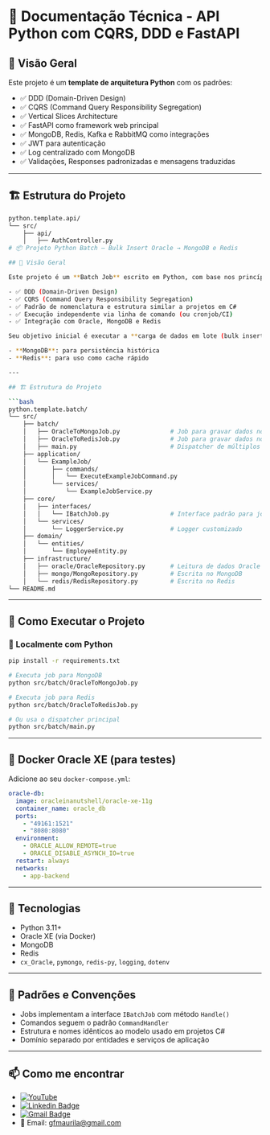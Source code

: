 
# 📘 Documentação Técnica - API Python com CQRS, DDD e FastAPI

## 📖 Visão Geral

Este projeto é um **template de arquitetura Python** com os padrões:

- ✅ DDD (Domain-Driven Design)
- ✅ CQRS (Command Query Responsibility Segregation)
- ✅ Vertical Slices Architecture
- ✅ FastAPI como framework web principal
- ✅ MongoDB, Redis, Kafka e RabbitMQ como integrações
- ✅ JWT para autenticação
- ✅ Log centralizado com MongoDB
- ✅ Validações, Responses padronizadas e mensagens traduzidas

---

## 🏗 Estrutura do Projeto

```bash
python.template.api/
└── src/
    ├── api/
    │   ├── AuthController.py
# 📦 Projeto Python Batch – Bulk Insert Oracle → MongoDB e Redis

## 📖 Visão Geral

Este projeto é um **Batch Job** escrito em Python, com base nos princípios de:

- ✅ DDD (Domain-Driven Design)
- ✅ CQRS (Command Query Responsibility Segregation)
- ✅ Padrão de nomenclatura e estrutura similar a projetos em C#
- ✅ Execução independente via linha de comando (ou cronjob/CI)
- ✅ Integração com Oracle, MongoDB e Redis

Seu objetivo inicial é executar a **carga de dados em lote (bulk insert)** de tabelas Oracle para:

- **MongoDB**: para persistência histórica
- **Redis**: para uso como cache rápido

---

## 🏗 Estrutura do Projeto

```bash
python.template.batch/
└── src/
    ├── batch/
    │   ├── OracleToMongoJob.py              # Job para gravar dados no MongoDB
    │   ├── OracleToRedisJob.py              # Job para gravar dados no Redis
    │   ├── main.py                          # Dispatcher de múltiplos jobs
    ├── application/
    │   └── ExampleJob/
    │       ├── commands/
    │       │   └── ExecuteExampleJobCommand.py
    │       └── services/
    │           └── ExampleJobService.py
    ├── core/
    │   ├── interfaces/
    │   │   └── IBatchJob.py                 # Interface padrão para jobs
    │   └── services/
    │       └── LoggerService.py             # Logger customizado
    ├── domain/
    │   └── entities/
    │       └── EmployeeEntity.py
    ├── infrastructure/
    │   ├── oracle/OracleRepository.py       # Leitura de dados Oracle
    │   ├── mongo/MongoRepository.py         # Escrita no MongoDB
    │   └── redis/RedisRepository.py         # Escrita no Redis
└── README.md
```

---

## 🚀 Como Executar o Projeto

### 🔧 Localmente com Python

```bash
pip install -r requirements.txt

# Executa job para MongoDB
python src/batch/OracleToMongoJob.py

# Executa job para Redis
python src/batch/OracleToRedisJob.py

# Ou usa o dispatcher principal
python src/batch/main.py
```

---

## 🐳 Docker Oracle XE (para testes)

Adicione ao seu `docker-compose.yml`:

```yaml
oracle-db:
  image: oracleinanutshell/oracle-xe-11g
  container_name: oracle_db
  ports:
    - "49161:1521"
    - "8080:8080"
  environment:
    - ORACLE_ALLOW_REMOTE=true
    - ORACLE_DISABLE_ASYNCH_IO=true
  restart: always
  networks:
    - app-backend
```

---

## 🔌 Tecnologias

- Python 3.11+
- Oracle XE (via Docker)
- MongoDB
- Redis
- `cx_Oracle`, `pymongo`, `redis-py`, `logging`, `dotenv`

---

## 🧠 Padrões e Convenções

- Jobs implementam a interface `IBatchJob` com método `Handle()`
- Comandos seguem o padrão `CommandHandler`
- Estrutura e nomes idênticos ao modelo usado em projetos C#
- Domínio separado por entidades e serviços de aplicação

---

## 📫 Como me encontrar
- [![YouTube](https://img.shields.io/badge/YouTube-FF0000?style=for-the-badge&logo=youtube&logoColor=white)](https://www.youtube.com/channel/UCjy19AugQHIhyE0Nv558jcQ)
- [![Linkedin Badge](https://img.shields.io/badge/-Guilherme_Figueiras_Maurila-blue?style=flat-square&logo=Linkedin&logoColor=white&link=https://www.linkedin.com/in/guilherme-maurila)](https://www.linkedin.com/in/guilherme-maurila)
- [![Gmail Badge](https://img.shields.io/badge/-gfmaurila@gmail.com-c14438?style=flat-square&logo=Gmail&logoColor=white&link=mailto:gfmaurila@gmail.com)](mailto:gfmaurila@gmail.com)
- 📧 Email: gfmaurila@gmail.com
